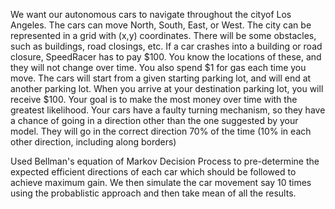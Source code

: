 We want our autonomous cars to navigate throughout the cityof Los Angeles. The cars can move North, South, East, or West. The city can be represented in a grid with (x,y) coordinates. There will be some obstacles, such as buildings, road closings, etc. If a car crashes into a building or road closure, SpeedRacer has to pay $100. 
You know the locations of these, and they will not change over time. You also spend $1 for gas each time you move. The cars will start from a given starting parking lot, and will end at another parking lot. When you arrive at your destination parking lot, you will receive $100. 
Your goal is to make the most money over time with the greatest likelihood. Your cars have a faulty turning mechanism, so they have a chance of 
going in a direction other than the one suggested by your model. They will go in the correct direction 70% of the time (10% in each other direction, including along borders)

Used Bellman's equation of Markov Decision Process to pre-determine the expected efficient directions of each car which should be followed to achieve maximum gain. We then simulate the car movement say 10 times using the probablistic approach and then take mean of all the results.
